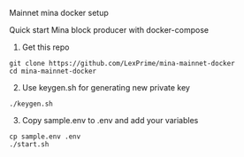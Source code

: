 Mainnet mina docker setup

Quick start Mina block producer with docker-compose

1. Get this repo
```
git clone https://github.com/LexPrime/mina-mainnet-docker
cd mina-mainnet-docker
```

2. Use keygen.sh for generating new private key

```
./keygen.sh
```

3. Copy sample.env to .env and add your variables

```
cp sample.env .env
./start.sh
```
